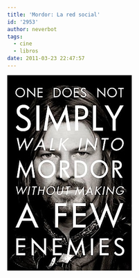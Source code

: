 ```yaml
---
title: 'Mordor: La red social'
id: '2953'
author: neverbot
tags:
  - cine
  - libros
date: 2011-03-23 22:47:57
---
```


![tumblr_lg4c2nMGTj1qzx5g2o1_400.jpeg](./mordor-la-red-social/tumblr_lg4c2nMGTj1qzx5g2o1_400.jpg)